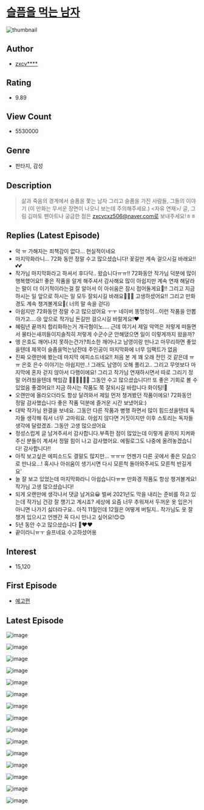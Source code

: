 # [슬픔을 먹는 남자](https://comic.naver.com/bestChallenge/list?titleId=684944)
![thumbnail](https://image-comic.pstatic.net/user_contents_data/challenge_comic/2018/05/21/298758/thumbnail_202x1644f2f8315_043c_4ae2_9def_e87675b373fe_00001210.JPEG)

## Author
- [zxcv****](https://comic.naver.com/artistTitle?id=298758)

## Rating
- 9.89

## View Count
- 5530000

## Genre
- 판타지, 감성

## Description
> 삶과 죽음의 경계에서 슬픔을 쫓는 남자 그리고 슬픔을 가진 사람들, 그들의 이야기 (이 만화는 무서운 장면이 나오니 보는데 주의해주세요.) <자유 연재>/ 글, 그림 김마토 팬아트나 궁금한 점은 zxcvcxz506@naver.com로 보내주세요!ㅎㅎ

## Replies (Latest Episode)
- 악 ㅠ 가해자는 죄책감이 없다... 현실적이네요
- 마지막화라니... 72화 동안 정말 수고 많으셨습니다! 꽃길만 계속 걸으시길 바래요!!💕💕
- 작가님 마지막화라고 하셔서 후다닥.. 왔습니다ㅠㅠ!! 72화동안 작가님 덕분에 많이 행복했어요!! 좋은 작품을 알게 해주셔서 감사해요 많이 아쉽지만 계속 연재 해달라는 말이 더 이기적이라는걸 잘 알아서 이 아쉬움은 잠시 접어둘게요🥺!! 그리고 지금 하시는 일 앞으로 하시는 일 모두 잘되시길 바래요🙌🏻🧡 고생하셨어요!! 그리고 만화경도 계속 챙겨볼게요🧡( 너의 말 속을 걷다)
- 아쉽지만 72화동안 정말 수고 많으셨어요 ㅜㅜ 네이버 똥멍청이...이런 작품을 안뽑아가고....😢 앞으로 작가님 돈길만 걸으시길 바랄게요!♥️
- 혜림년 끝까지 합리화하는거 개극혐이노.... 근데 여기서 제일 악역은 저렇게 떠들면서 물타는새끼들이지솔직히 저렇게 수군수군 안해댔으면 일이 이렇게까지 왔을까?
- 엥 은호도 깨어나지 못하는건가?최소한 깨어나고 남영이랑 만나고 마무리하면 좋았을텐데 제목이 슬픔을먹는남잔데 주인공이 마지막화에 너무 임팩트가 없음
- 진짜 오랜만에 봤는데 마지막 에피소드네요!! 처음 본 게 꽤 오래 전인 것 같은데 ㅠㅠ 은호 은수 이야기는 아쉽지만..! 그래도 남영이 오해 풀리고.. 그리고 무엇보다 마지막에 혼자 걷지 않아서 다행이에요! 그리고 작가님 연재하시면서 따로 그리기 정말 어려웠을텐데 책임감 👍🏻👏🏻👏🏻 그동안 수고 많으셨습니다!! 또 좋은 기회로 볼 수 있었음 좋겠어요!! 지금 하시는 작품도 쭉 잘되시길 바랍니다 화이팅!🤗
- 오랜만에 올라오더라도 항상 달려와서 제일 먼저 챙겨봤던 작품이에요! 72화동안 정말 감사했습니다 좋은 작품 덕분에 즐거운 시간 보냈어요:)
- 대박 작가님 완결을 보네요. 그동안 다른 작품과 병행 하면서 많이 힘드셨을텐데 독자들 생각해 줘서 너무 고마워요. 아쉽지 않다면 거짓이지만 이후 스토리는 독자들 생각에 달렸겠죠. 그동안 고생 많으셨어요
- 정성스럽게 글 남겨주셔서 감사합니다.부족한 점이 많았는데 이렇게 끝까지 지켜봐주신 분들이 계셔서 정말 힘이 나고 감사했어요. 에필로그도 나중에 올려놓겠습니다! 감사합니다!!
- 아직 보고싶은 에피소드도 결말도 많지만… ㅠㅠㅠ 언젠가 다른 곳에서 좋은 모습으로 만나요…! 혹시나 아쉬움이 생기시면 다시 모른척 돌아와주셔도 모른척 반길게요’
- 늘 잘 보고 있었는데 마지막화라니 아쉽습니다ㅠㅠ 만화경 작품도 항상 챙겨볼게요! 작가님 고생 많으셨습니다!
- 되게 오랜만에 생각나서 댓글 남겨요😀 벌써 2021년도 막을 내리는 준비를 하고 있는데 작가님 건강 잘 챙기고 계시죠? 세상에 요즘 너무 추워져서 두꺼운 옷 입은거 아니면 나가기 싫더라구요.. 아직 11월인데 12월은 어떻게 버틸지.. 작가님도 옷 잘 챙겨 입으시고 언젠간 꼭 다시 만나고 싶어요!😊😊
- 5년 동안 수고 많으셨습니다 🥺❤❤
- 끝이라니ㅠㅜ 슬프네요 수고하셨어용

## Interest
- 15,120

## First Episode
- [예고편](https://comic.naver.com/bestChallenge/detail?titleId=684944&no=1)

## Latest Episode
![image](https://image-comic.pstatic.net/user_contents_data/challenge_comic/2021/03/20/298758/upload_7149803497014506596.jpeg)

![image](https://image-comic.pstatic.net/user_contents_data/challenge_comic/2021/03/20/298758/upload_4063761120697595957.jpeg)

![image](https://image-comic.pstatic.net/user_contents_data/challenge_comic/2021/03/20/298758/upload_7306018608690312760.jpeg)

![image](https://image-comic.pstatic.net/user_contents_data/challenge_comic/2021/03/20/298758/upload_7234526147251298868.jpeg)

![image](https://image-comic.pstatic.net/user_contents_data/challenge_comic/2021/03/20/298758/upload_7089903190156851297.jpeg)

![image](https://image-comic.pstatic.net/user_contents_data/challenge_comic/2021/03/20/298758/upload_7221864385289139557.jpeg)

![image](https://image-comic.pstatic.net/user_contents_data/challenge_comic/2021/03/20/298758/upload_3905809677542766135.jpeg)

![image](https://image-comic.pstatic.net/user_contents_data/challenge_comic/2021/03/20/298758/upload_4062589036976812642.jpeg)

![image](https://image-comic.pstatic.net/user_contents_data/challenge_comic/2021/03/20/298758/upload_3906085651437609316.jpeg)

![image](https://image-comic.pstatic.net/user_contents_data/challenge_comic/2021/03/20/298758/upload_3906363836503254585.jpeg)

![image](https://image-comic.pstatic.net/user_contents_data/challenge_comic/2021/03/20/298758/upload_7377512127426409012.jpeg)

![image](https://image-comic.pstatic.net/user_contents_data/challenge_comic/2021/03/20/298758/upload_7076338334819365942.jpeg)

![image](https://image-comic.pstatic.net/user_contents_data/challenge_comic/2021/03/20/298758/upload_7017510030260135477.jpeg)

![image](https://image-comic.pstatic.net/user_contents_data/challenge_comic/2021/03/20/298758/upload_3833798255191351605.jpeg)

![image](https://image-comic.pstatic.net/user_contents_data/challenge_comic/2021/03/20/298758/upload_3918807202800940345.jpeg)
